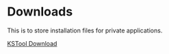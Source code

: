 # Downloads
This is to store installation files for private applications.

[KSTool Download](https://www.sflservicesllc.com/software/KSTool/setup.exe)
